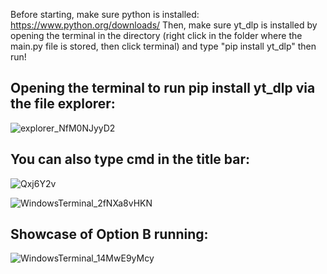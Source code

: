 Before starting, make sure python is installed: https://www.python.org/downloads/
Then, make sure yt_dlp is installed by opening the terminal in the directory (right click in the folder where the main.py file is stored, then click terminal) and type "pip install yt_dlp"
then run!

## Opening the terminal to run pip install yt_dlp via the file explorer: 
![explorer_NfM0NJyyD2](https://github.com/2vsh/qBOXTools/assets/67459159/a227dc6d-cd8a-41f8-a8dd-a08eb579b386)

## You can also type cmd in the title bar:
![Qxj6Y2v](https://github.com/2vsh/qBOXTools/assets/67459159/4002aa57-0c44-4d9f-8ea2-b4fc7c5df01e)

![WindowsTerminal_2fNXa8vHKN](https://github.com/2vsh/qBOXTools/assets/67459159/ee660697-01d4-49ea-a822-f2c5978d9584)

## Showcase of Option B running: 
![WindowsTerminal_14MwE9yMcy](https://github.com/2vsh/qBOXTools/assets/67459159/712a5b54-607e-42db-95e7-e4de0c055280)
